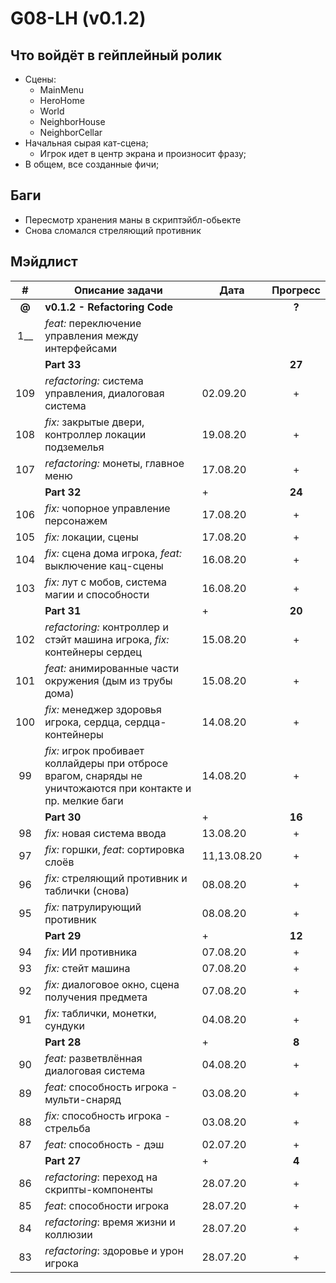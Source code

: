 # G08-LH (v0.1.2)

## Что войдёт в гейплейный ролик

* Сцены:
  * MainMenu
  * HeroHome
  * World
  * NeighborHouse
  * NeighborCellar
* Начальная сырая кат-сцена;
  * Игрок идет в центр экрана и произносит фразу;
* В общем, все созданные фичи;


## Баги

* Пересмотр хранения маны в скриптэйбл-обьекте
* Снова сломался стреляющий противник
<!-- |106| *fix:* менеджер сохранений |  |  | -->
<!-- |1__| *feat:* зоны, тригерящие мысли персонажа игрока |  |  | -->
<!-- |10_| *fix:* инвентарь, использование предметов |  |  | -->
<!-- |10_| *fix:* вынести начало сообщения о получении предмета в ассет |  |  | -->

## Мэйдлист

| # | Описание задачи | Дата | Прогресс |
|:-:| --------------- | ---- | :------: |
| **@** | **v0.1.2 - Refactoring Code** |  | **?** |
|1__| *feat:* переключение управления между интерфейсами |  |  |
|   | **Part 33** |  | **27** |
|109| *refactoring:* система управления, диалоговая система | 02.09.20 | + |
|108| *fix:* закрытые двери, контроллер локации подземелья | 19.08.20 | + |
|107| *refactoring:* монеты, главное меню | 17.08.20 | + |
|   | **Part 32** | + | **24** |
|106| *fix:* чопорное управление персонажем | 17.08.20 | + |
|105| *fix:* локации, сцены | 17.08.20 | + |
|104| *fix:* сцена дома игрока, *feat:* выключение кац-сцены | 16.08.20 | + |
|103| *fix:* лут с мобов, система магии и способности | 16.08.20 | + |
|   | **Part 31** | + | **20** |
|102| *refactoring:* контроллер и стэйт машина игрока, *fix:* контейнеры сердец | 15.08.20 | + |
|101| *feat:* анимированные части окружения (дым из трубы дома) | 15.08.20 | + |
|100| *fix:* менеджер здоровья игрока, сердца, сердца-контейнеры | 14.08.20 | + |
| 99| *fix:* игрок пробивает коллайдеры при отбросе врагом, снаряды не уничтожаются при контакте и пр. мелкие баги | 14.08.20 | + |
|   | **Part 30** | + | **16** |
| 98| *fix:* новая система ввода | 13.08.20 | + |
| 97| *fix:* горшки, *feat*: сортировка слоёв | 11,13.08.20 | + |
| 96| *fix:* стреляющий противник и таблички (снова) | 08.08.20 | + |
| 95| *fix:* патрулирующий противник | 08.08.20 | + |
|   | **Part 29** | + | **12** |
| 94| *fix:* ИИ противника | 07.08.20 | + |
| 93| *fix:* стейт машина | 07.08.20 | + |
| 92| *fix:* диалоговое окно, сцена получения предмета | 07.08.20 | + |
| 91| *fix:* таблички, монетки, сундуки | 04.08.20 | + |
|   | **Part 28** | + | **8** |
| 90| *feat:* разветвлённая диалоговая система | 04.08.20 | + |
| 89| *feat:* способность игрока - мульти-снаряд | 03.08.20 | + |
| 88| *fix:* способность игрока - стрельба | 03.08.20 | + |
| 87| *feat:* способность - дэш | 02.07.20 | + |
|   | **Part 27** | + | **4** |
| 86| *refactoring*: переход на скрипты-компоненты | 28.07.20 | + |
| 85| *feat*: способности игрока | 28.07.20 | + |
| 84| *refactoring*: время жизни и коллюзии | 28.07.20 | + |
| 83| *refactoring*: здоровье и урон игрока | 28.07.20 | + |

